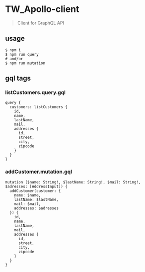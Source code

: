 # TW_Apollo-client #

> Client for GraphQL API

## usage ##

    $ npm i
    $ npm run query
    # and/or
    $ npm run mutation

## gql tags ##

### listCustomers.query.gql ###

    query {
      customers: listCustomers {
        id,
        name,
        lastName,
        mail,
        addresses {
          id,
          street,
          city,
          zipcode
        }
      }
    }

### addCustomer.mutation.gql ###

    mutation ($name: String!, $lastName: String!, $mail: String!, $adresses: [AddressInput]) {
      addCustomer(customer: {
        name: $name,
        lastName: $lastName,
        mail: $mail,
        addresses: $adresses
      }) {
        id,
        name,
        lastName,
        mail,
        addresses {
          id,
          street,
          city,
          zipcode
        }
      }
    }